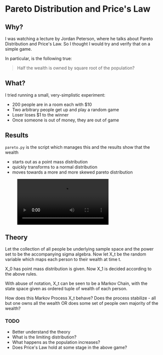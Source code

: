 # Pareto Distribution and Price's Law

## Why?

I was watching a lecture by Jordan Peterson, where he talks about Pareto Distribution and Price's Law.
So I thought I would try and verify that on a simple game.

In particular, is the following true:
> Half the wealth is owned by square root of the population?

## What?
 
I tried running a small, very-simplistic experiment:
- 200 people are in a room each with $10
- Two arbitrary people get up and play a random game
- Loser loses $1 to the winner
- Once someone is out of money, they are out of game

## Results

`pareto.py` is the script which manages this and the results show that the wealth
- starts out as a point mass distribution
- quickly transforms to a normal distribution
- moves towards a more and more skewed pareto distribution

<figure class="video_container">
  <video controls="true" allowfullscreen="true">
    <source src="pareto.mp4" type="video/mp4">
  </video>
</figure>

## Theory

Let the collection of all people be underlying sample space and the power set to be the accompanying sigma algebra. 
Now let X_t be the random variable which maps each person to their wealth at time t.

X_0 has point mass distribution is given. Now X_1 is decided according to the above rules.

With abuse of notation, X_t can be seen to be a Markov Chain, with the state space given as ordered tuple of wealth of each person.

How does this Markov Process X_t behave? Does the process stabilize - all but one owns all the wealth OR does some set of people own majority of the wealth?

### TODO

- Better understand the theory
- What is the limiting distribution?
- What happens as the population increases?
- Does Price's Law hold at some stage in the above game?

